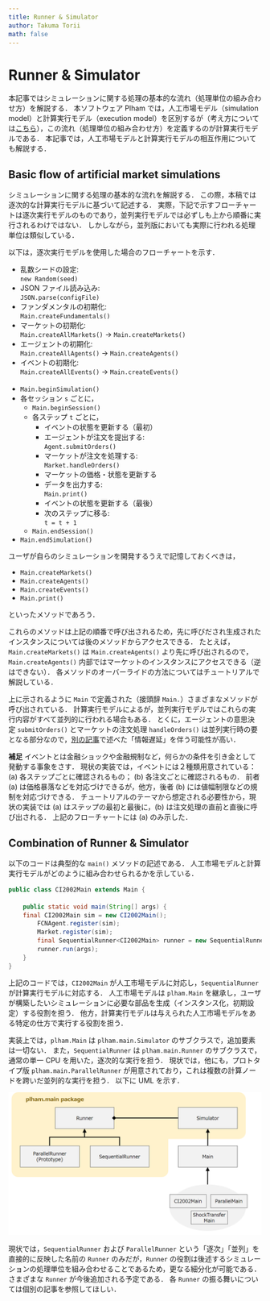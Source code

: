 ```yaml
---
title: Runner & Simulator
author: Takuma Torii
math: false
---
```


# Runner & Simulator

本記事ではシミュレーションに関する処理の基本的な流れ（処理単位の組み合わせ方）を解説する．
本ソフトウェア Plham では，人工市場モデル（simulation model）と計算実行モデル（execution model）を区別するが（考え方については[こちら](../Platform)），この流れ（処理単位の組み合わせ方）を定義するのが計算実行モデルである．
本記事では，人工市場モデルと計算実行モデルの相互作用についても解説する．


## Basic flow of artificial market simulations

シミュレーションに関する処理の基本的な流れを解説する．
この際，本稿では逐次的な計算実行モデルに基づいて記述する．
実際，下記で示すフローチャートは逐次実行モデルのものであり，並列実行モデルでは必ずしも上から順番に実行されるわけではない．
しかしながら，並列版においても実際に行われる処理単位は類似している．

以下は，逐次実行モデルを使用した場合のフローチャートを示す．

> 
  + 乱数シードの設定: <br>
    `new Random(seed)`
  + JSON ファイル読み込み: <br>
    `JSON.parse(configFile)`
  + ファンダメンタルの初期化: <br>
    `Main.createFundamentals()`
  + マーケットの初期化: <br>
    `Main.createAllMarkets()` → `Main.createMarkets()`
  + エージェントの初期化: <br>
    `Main.createAllAgents()` → `Main.createAgents()`
  + イベントの初期化: <br>
    `Main.createAllEvents()` → `Main.createEvents()`
    <br><br>
  + `Main.beginSimulation()`
  + 各セッション `s` ごとに，
    + `Main.beginSession()`
    + 各ステップ `t` ごとに，
      + イベントの状態を更新する（最初）
      + エージェントが注文を提出する: <br>
        `Agent.submitOrders()`
      + マーケットが注文を処理する: <br>
        `Market.handleOrders()`
      + マーケットの価格・状態を更新する
      + データを出力する: <br>
        `Main.print()`
      + イベントの状態を更新する（最後）
      + 次のステップに移る: <br>
        `t = t + 1`
    + `Main.endSession()`
  + `Main.endSimulation()`

ユーザが自らのシミュレーションを開発するうえで記憶しておくべきは，

  * `Main.createMarkets()`
  * `Main.createAgents()`
  * `Main.createEvents()`
  * `Main.print()`

といったメソッドであろう．

これらのメソッドは上記の順番で呼び出されるため，先に呼びだされ生成されたインスタンスについては後のメソッドからアクセスできる．
たとえば，`Main.createMarkets()` は `Main.createAgents()` より先に呼び出されるので，`Main.createAgents()` 内部ではマーケットのインスタンスにアクセスできる（逆はできない）．
各メソッドのオーバーライドの方法についてはチュートリアルで解説している．

上に示されるように `Main` で定義された（接頭辞 `Main.`）さまざまなメソッドが呼び出されている．
計算実行モデルによるが，並列実行モデルではこれらの実行内容がすべて並列的に行われる場合もある．
とくに，エージェントの意思決定 `submitOrders()` とマーケットの注文処理 `handleOrders()` は並列実行時の要となる部分なので，[別の記事](../Platform)で述べた「情報遅延」を伴う可能性が高い．

**補足**
イベントとは金融ショックや金融規制など，何らかの条件を引き金として発動する事象をさす．
現状の実装では，イベントには２種類用意されている：
(a) 各ステップごとに確認されるもの； (b) 各注文ごとに確認されるもの．
前者 (a) は価格暴落などを対応づけできるが，他方，後者 (b) には値幅制限などの規制を対応づけできる．
チュートリアルのテーマから想定される必要性から，現状の実装では (a) はステップの最初と最後に，(b) は注文処理の直前と直後に呼び出される．
上記のフローチャートには (a) のみ示した．


## Combination of Runner & Simulator

以下のコードは典型的な `main()` メソッドの記述である．
人工市場モデルと計算実行モデルがどのように組み合わせられるかを示している．

```java
public class CI2002Main extends Main {

	public static void main(String[] args) {
    final CI2002Main sim = new CI2002Main();
		FCNAgent.register(sim);
		Market.register(sim);
		final SequentialRunner<CI2002Main> runner = new SequentialRunner<CI2002Main>(sim);
		runner.run(args);
	}
}
```

上記のコードでは，`CI2002Main` が人工市場モデルに対応し，`SequentialRunner` が計算実行モデルに対応する．
人工市場モデルは `plham.Main` を継承し，ユーザが構築したいシミュレーションに必要な部品を生成（インスタンス化，初期設定）する役割を担う．
他方，計算実行モデルは与えられた人工市場モデルをある特定の仕方で実行する役割を担う．

実装上では，`plham.Main` は `plham.main.Simulator` のサブクラスで，追加要素は一切ない．
また，`SequentialRunner` は `plham.main.Runner` のサブクラスで，通常の単一 CPU を用いた，逐次的な実行を担う．
現状では，他にも，プロトタイプ版 `plham.main.ParallelRunner` が用意されており，これは複数の計算ノードを跨いだ並列的な実行を担う．
以下に UML を示す．

![large](figs/runner-simulator-uml.png)

現状では，`SequentialRunner` および `ParallelRunner` という「逐次」「並列」を直接的に反映した名前の `Runner` のみだが，`Runner` の役割は後述するシミュレーションの処理単位を組み合わせることであるため，更なる細分化が可能である．
さまざまな `Runner` が今後追加される予定である．
各 `Runner` の振る舞いについては個別の記事を参照してほしい．

